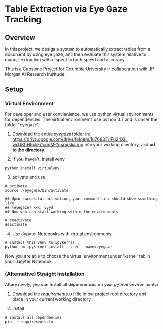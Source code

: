 # Table Extraction via Eye Gaze Tracking
## Overview
In this project, we design a system to automatically extract tables from a document by using eye gaze, and then evaluate this system relative to manual extraction with respect to both speed and accuracy. 

This is a Capstone Project for Columbia University in collaboration with JP Morgan AI Research Institude.

## Setup

### Virtual Environment
For developer and user convienience, we use python virtual environments for dependencies. The virtual environments use python 3.7 and is under the folder "eyegaze".

1. Download the entire *eyegaze* folder in: https://drive.google.com/drive/folders/1u7680FylFu24XL-wcUKhH9chFj1conM-?usp=sharing
into your working directory, and <b>cd to the directory</b>.

2. If you haven't, install venv
  ```
  python install virtualenv
  ```

3. activate and use
  ```
  # activate
  source ./eyegaze/bin/activate
  
  ## Upon successful activation, your command-line should show something like:
  ## (eyegaze) xxx: yyy$                                                   
  ## Now you can start working within the environments
  
  # deactivate
  deactivate
  ```

4. Use Jypyter Notebooks with virtual environments:
  ```
  # install this venv to ipykernel
  python -m ipykernel install --user --name=eyegaze
  ```
Now you are able to choose the virtual environment under 'kernel' tab in your Jupyter Notebook.

### (Alternative) Straight Installation
Alternatively, you can install all dependencies on your python environments:

1. Download the *requirements.txt* file in our project root directory and place in your current working directory. 

2. Install
```
# install all dependencies
pip -r requirements.txt
```
